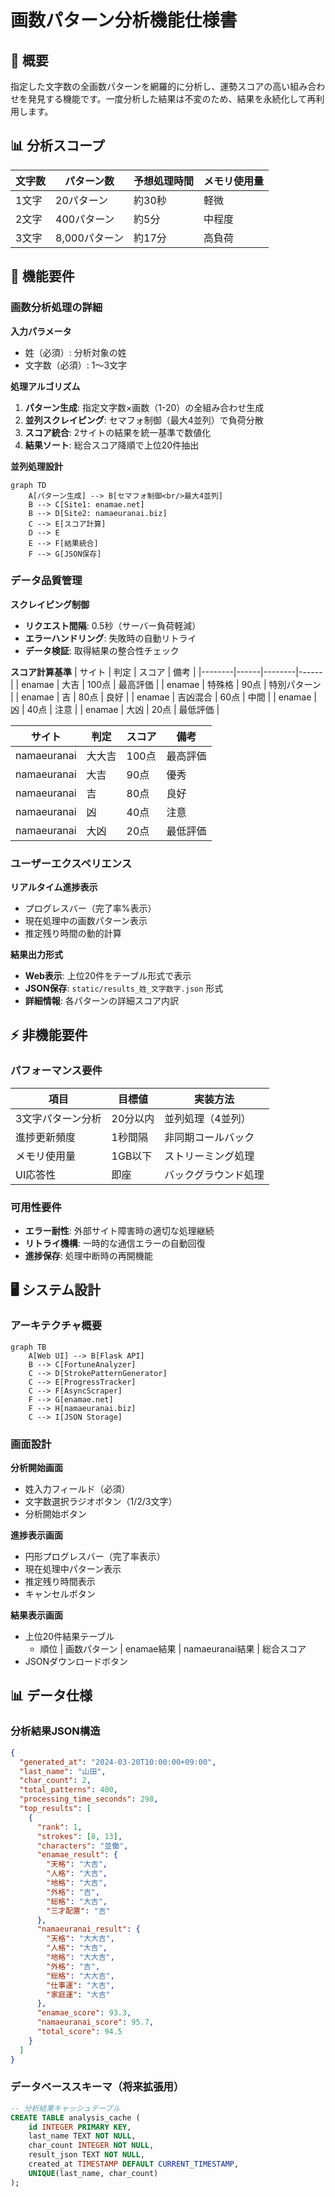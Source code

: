 # 画数パターン分析機能仕様書

## 🎯 概要
指定した文字数の全画数パターンを網羅的に分析し、運勢スコアの高い組み合わせを発見する機能です。一度分析した結果は不変のため、結果を永続化して再利用します。

## 📊 分析スコープ
| 文字数 | パターン数 | 予想処理時間 | メモリ使用量 |
|--------|------------|--------------|--------------|
| 1文字 | 20パターン | 約30秒 | 軽微 |
| 2文字 | 400パターン | 約5分 | 中程度 |
| 3文字 | 8,000パターン | 約17分 | 高負荷 |

## 🔧 機能要件

### 画数分析処理の詳細
**入力パラメータ**
- 姓（必須）: 分析対象の姓
- 文字数（必須）: 1〜3文字

**処理アルゴリズム**
1. **パターン生成**: 指定文字数×画数（1-20）の全組み合わせ生成
2. **並列スクレイピング**: セマフォ制御（最大4並列）で負荷分散
3. **スコア統合**: 2サイトの結果を統一基準で数値化
4. **結果ソート**: 総合スコア降順で上位20件抽出

**並列処理設計**
```mermaid
graph TD
    A[パターン生成] --> B[セマフォ制御<br/>最大4並列]
    B --> C[Site1: enamae.net]
    B --> D[Site2: namaeuranai.biz]
    C --> E[スコア計算]
    D --> E
    E --> F[結果統合]
    F --> G[JSON保存]
```

### データ品質管理
**スクレイピング制御**
- **リクエスト間隔**: 0.5秒（サーバー負荷軽減）
- **エラーハンドリング**: 失敗時の自動リトライ
- **データ検証**: 取得結果の整合性チェック

**スコア計算基準**
| サイト | 判定 | スコア | 備考 |
|--------|------|--------|------|
| enamae | 大吉 | 100点 | 最高評価 |
| enamae | 特殊格 | 90点 | 特別パターン |
| enamae | 吉 | 80点 | 良好 |
| enamae | 吉凶混合 | 60点 | 中間 |
| enamae | 凶 | 40点 | 注意 |
| enamae | 大凶 | 20点 | 最低評価 |

| サイト | 判定 | スコア | 備考 |
|--------|------|--------|------|
| namaeuranai | 大大吉 | 100点 | 最高評価 |
| namaeuranai | 大吉 | 90点 | 優秀 |
| namaeuranai | 吉 | 80点 | 良好 |
| namaeuranai | 凶 | 40点 | 注意 |
| namaeuranai | 大凶 | 20点 | 最低評価 |

### ユーザーエクスペリエンス
**リアルタイム進捗表示**
- プログレスバー（完了率%表示）
- 現在処理中の画数パターン表示
- 推定残り時間の動的計算

**結果出力形式**
- **Web表示**: 上位20件をテーブル形式で表示
- **JSON保存**: `static/results_姓_文字数字.json` 形式
- **詳細情報**: 各パターンの詳細スコア内訳

## ⚡ 非機能要件

### パフォーマンス要件
| 項目 | 目標値 | 実装方法 |
|------|--------|----------|
| 3文字パターン分析 | 20分以内 | 並列処理（4並列） |
| 進捗更新頻度 | 1秒間隔 | 非同期コールバック |
| メモリ使用量 | 1GB以下 | ストリーミング処理 |
| UI応答性 | 即座 | バックグラウンド処理 |

### 可用性要件
- **エラー耐性**: 外部サイト障害時の適切な処理継続
- **リトライ機構**: 一時的な通信エラーの自動回復
- **進捗保存**: 処理中断時の再開機能

## 🖥️ システム設計

### アーキテクチャ概要
```mermaid
graph TB
    A[Web UI] --> B[Flask API]
    B --> C[FortuneAnalyzer]
    C --> D[StrokePatternGenerator]
    C --> E[ProgressTracker]
    C --> F[AsyncScraper]
    F --> G[enamae.net]
    F --> H[namaeuranai.biz]
    C --> I[JSON Storage]
```

### 画面設計
**分析開始画面**
- 姓入力フィールド（必須）
- 文字数選択ラジオボタン（1/2/3文字）
- 分析開始ボタン

**進捗表示画面**
- 円形プログレスバー（完了率表示）
- 現在処理中パターン表示
- 推定残り時間表示
- キャンセルボタン

**結果表示画面**
- 上位20件結果テーブル
  - 順位 | 画数パターン | enamae結果 | namaeuranai結果 | 総合スコア
- JSONダウンロードボタン

## 📊 データ仕様

### 分析結果JSON構造
```json
{
  "generated_at": "2024-03-20T10:00:00+09:00",
  "last_name": "山田",
  "char_count": 2,
  "total_patterns": 400,
  "processing_time_seconds": 298,
  "top_results": [
    {
      "rank": 1,
      "strokes": [8, 13],
      "characters": "並働",
      "enamae_result": {
        "天格": "大吉",
        "人格": "大吉", 
        "地格": "大吉",
        "外格": "吉",
        "総格": "大吉",
        "三才配置": "吉"
      },
      "namaeuranai_result": {
        "天格": "大大吉",
        "人格": "大吉",
        "地格": "大大吉", 
        "外格": "吉",
        "総格": "大大吉",
        "仕事運": "大吉",
        "家庭運": "大吉"
      },
      "enamae_score": 93.3,
      "namaeuranai_score": 95.7,
      "total_score": 94.5
    }
  ]
}
```

### データベーススキーマ（将来拡張用）
```sql
-- 分析結果キャッシュテーブル
CREATE TABLE analysis_cache (
    id INTEGER PRIMARY KEY,
    last_name TEXT NOT NULL,
    char_count INTEGER NOT NULL,
    result_json TEXT NOT NULL,
    created_at TIMESTAMP DEFAULT CURRENT_TIMESTAMP,
    UNIQUE(last_name, char_count)
);
``` 